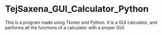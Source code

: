 # TejSaxena_GUI_Calculator_Python
This is a program made using Tkinter and Python. It is a GUI calculator, and performs all the functions of a calculator with a proper GUI.
